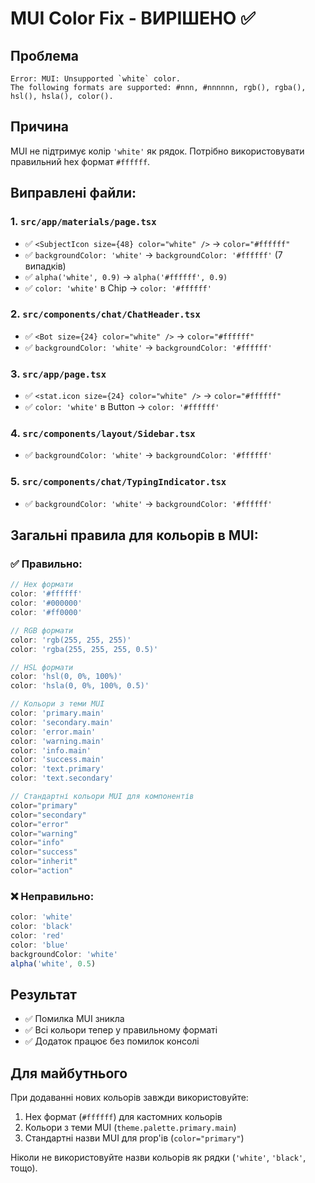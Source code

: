# MUI Color Fix - ВИРІШЕНО ✅

## Проблема
```
Error: MUI: Unsupported `white` color.
The following formats are supported: #nnn, #nnnnnn, rgb(), rgba(), hsl(), hsla(), color().
```

## Причина
MUI не підтримує колір `'white'` як рядок. Потрібно використовувати правильний hex формат `#ffffff`.

## Виправлені файли:

### 1. `src/app/materials/page.tsx`
- ✅ `<SubjectIcon size={48} color="white" />` → `color="#ffffff"`
- ✅ `backgroundColor: 'white'` → `backgroundColor: '#ffffff'` (7 випадків)
- ✅ `alpha('white', 0.9)` → `alpha('#ffffff', 0.9)`
- ✅ `color: 'white'` в Chip → `color: '#ffffff'`

### 2. `src/components/chat/ChatHeader.tsx`
- ✅ `<Bot size={24} color="white" />` → `color="#ffffff"`
- ✅ `backgroundColor: 'white'` → `backgroundColor: '#ffffff'`

### 3. `src/app/page.tsx`
- ✅ `<stat.icon size={24} color="white" />` → `color="#ffffff"`
- ✅ `color: 'white'` в Button → `color: '#ffffff'`

### 4. `src/components/layout/Sidebar.tsx`
- ✅ `backgroundColor: 'white'` → `backgroundColor: '#ffffff'`

### 5. `src/components/chat/TypingIndicator.tsx`
- ✅ `backgroundColor: 'white'` → `backgroundColor: '#ffffff'`

## Загальні правила для кольорів в MUI:

### ✅ Правильно:
```typescript
// Hex формати
color: '#ffffff'
color: '#000000'
color: '#ff0000'

// RGB формати
color: 'rgb(255, 255, 255)'
color: 'rgba(255, 255, 255, 0.5)'

// HSL формати
color: 'hsl(0, 0%, 100%)'
color: 'hsla(0, 0%, 100%, 0.5)'

// Кольори з теми MUI
color: 'primary.main'
color: 'secondary.main'
color: 'error.main'
color: 'warning.main'
color: 'info.main'
color: 'success.main'
color: 'text.primary'
color: 'text.secondary'

// Стандартні кольори MUI для компонентів
color="primary"
color="secondary"
color="error"
color="warning"
color="info"
color="success"
color="inherit"
color="action"
```

### ❌ Неправильно:
```typescript
color: 'white'
color: 'black'
color: 'red'
color: 'blue'
backgroundColor: 'white'
alpha('white', 0.5)
```

## Результат
- ✅ Помилка MUI зникла
- ✅ Всі кольори тепер у правильному форматі
- ✅ Додаток працює без помилок консолі

## Для майбутнього
При додаванні нових кольорів завжди використовуйте:
1. Hex формат (`#ffffff`) для кастомних кольорів
2. Кольори з теми MUI (`theme.palette.primary.main`)
3. Стандартні назви MUI для prop'ів (`color="primary"`)

Ніколи не використовуйте назви кольорів як рядки (`'white'`, `'black'`, тощо). 
